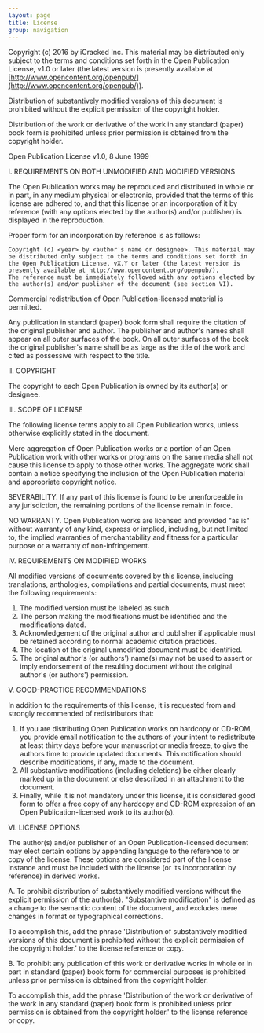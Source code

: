 ```yaml
---
layout: page
title: License
group: navigation
---
```

Copyright (c) 2016 by iCracked Inc. This material may be distributed only subject to the terms and conditions set forth in the Open Publication License, v1.0 or later (the latest version is presently available at [http://www.opencontent.org/openpub/](http://www.opencontent.org/openpub/)).

Distribution of substantively modified versions of this document is prohibited without the explicit permission of the copyright holder.

Distribution of the work or derivative of the work in any standard (paper) book form is prohibited unless prior permission is obtained from the copyright holder.


Open Publication License
v1.0, 8 June 1999

I. REQUIREMENTS ON BOTH UNMODIFIED AND MODIFIED VERSIONS

The Open Publication works may be reproduced and distributed in whole or in part, in any medium physical or electronic, provided that the terms of this license are adhered to, and that this license or an incorporation of it by reference (with any options elected by the author(s) and/or publisher) is displayed in the reproduction.

Proper form for an incorporation by reference is as follows:

    Copyright (c) <year> by <author's name or designee>. This material may be distributed only subject to the terms and conditions set forth in the Open Publication License, vX.Y or later (the latest version is presently available at http://www.opencontent.org/openpub/).
    The reference must be immediately followed with any options elected by the author(s) and/or publisher of the document (see section VI).

Commercial redistribution of Open Publication-licensed material is permitted.

Any publication in standard (paper) book form shall require the citation of the original publisher and author. The publisher and author's names shall appear on all outer surfaces of the book. On all outer surfaces of the book the original publisher's name shall be as large as the title of the work and cited as possessive with respect to the title.


II. COPYRIGHT

The copyright to each Open Publication is owned by its author(s) or designee.


III. SCOPE OF LICENSE

The following license terms apply to all Open Publication works, unless otherwise explicitly stated in the document.

Mere aggregation of Open Publication works or a portion of an Open Publication work with other works or programs on the same media shall not cause this license to apply to those other works. The aggregate work shall contain a notice specifying the inclusion of the Open Publication material and appropriate copyright notice.

SEVERABILITY. If any part of this license is found to be unenforceable in any jurisdiction, the remaining portions of the license remain in force.

NO WARRANTY. Open Publication works are licensed and provided "as is" without warranty of any kind, express or implied, including, but not limited to, the implied warranties of merchantability and fitness for a particular purpose or a warranty of non-infringement.


IV. REQUIREMENTS ON MODIFIED WORKS

All modified versions of documents covered by this license, including translations, anthologies, compilations and partial documents, must meet the following requirements:
1. The modified version must be labeled as such.
2. The person making the modifications must be identified and the modifications dated.
3. Acknowledgement of the original author and publisher if applicable must be retained according to normal academic citation practices.
4. The location of the original unmodified document must be identified.
5. The original author's (or authors') name(s) may not be used to assert or imply endorsement of the resulting document without the original author's (or authors') permission.

V. GOOD-PRACTICE RECOMMENDATIONS

In addition to the requirements of this license, it is requested from and strongly recommended of redistributors that:
1. If you are distributing Open Publication works on hardcopy or CD-ROM, you provide email notification to the authors of your intent to redistribute at least thirty days before your manuscript or media freeze, to give the authors time to provide updated documents. This notification should describe modifications, if any, made to the document.
2. All substantive modifications (including deletions) be either clearly marked up in the document or else described in an attachment to the document.
3. Finally, while it is not mandatory under this license, it is considered good form to offer a free copy of any hardcopy and CD-ROM expression of an Open Publication-licensed work to its author(s).

VI. LICENSE OPTIONS

The author(s) and/or publisher of an Open Publication-licensed document may elect certain options by appending language to the reference to or copy of the license. These options are considered part of the license instance and must be included with the license (or its incorporation by reference) in derived works.

A. To prohibit distribution of substantively modified versions without the explicit permission of the author(s). "Substantive modification" is defined as a change to the semantic content of the document, and excludes mere changes in format or typographical corrections.

To accomplish this, add the phrase 'Distribution of substantively modified versions of this document is prohibited without the explicit permission of the copyright holder.' to the license reference or copy.

B. To prohibit any publication of this work or derivative works in whole or in part in standard (paper) book form for commercial purposes is prohibited unless prior permission is obtained from the copyright holder.

To accomplish this, add the phrase 'Distribution of the work or derivative of the work in any standard (paper) book form is prohibited unless prior permission is obtained from the copyright holder.' to the license reference or copy.
